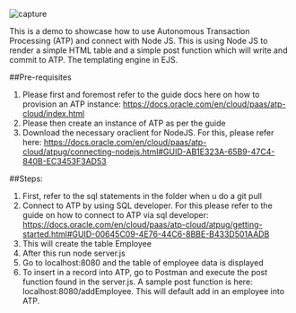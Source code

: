![capture](https://user-images.githubusercontent.com/15122358/44667149-93e07f80-aa4c-11e8-885e-4560f7edcbee.PNG)



This is a demo to showcase how to use Autonomous Transaction Processing (ATP) and connect with Node JS. This is using Node JS to render a simple HTML table and a simple post function which will write and commit to ATP. The templating engine in EJS. 

##Pre-requisites
1) Please first and foremost refer to the guide docs here on how to provision an ATP instance: https://docs.oracle.com/en/cloud/paas/atp-cloud/index.html
2) Please then create an instance of ATP as per the guide
3) Download the necessary oraclient for NodeJS. For this, please refer here: https://docs.oracle.com/en/cloud/paas/atp-cloud/atpug/connecting-nodejs.html#GUID-AB1E323A-65B9-47C4-840B-EC3453F3AD53

##Steps:
1) First, refer to the sql statements in the folder when u do a git pull
2) Connect to ATP by using SQL developer. For this please refer to the guide on how to connect to ATP via sql developer: https://docs.oracle.com/en/cloud/paas/atp-cloud/atpug/getting-started.html#GUID-00645C09-4E76-44C6-8BBE-B433D501AADB
3) This will create the table Employee
4) After this run node server.js
5) Go to localhost:8080 and the table of employee data is displayed
6) To insert in a record into ATP, go to Postman and execute the post function found in the server.js. A sample post function is here:
localhost:8080/addEmployee. This will default add in an employee into ATP. 
